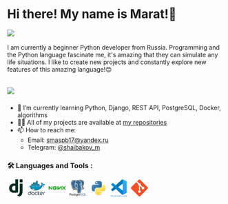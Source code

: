 # Hi there! My name is Marat!👋 
![](https://komarev.com/ghpvc/?username=smaspb17)

I am currently a beginner Python developer from Russia. Programming and the Python language fascinate me, it's amazing that they can simulate any life situations. I like to create new projects and constantly explore new features of this amazing language!😊

![](https://github-profile-summary-cards.vercel.app/api/cards/profile-details?username=smaspb17&theme=discord_old_blurple)
---
- 🌱 I’m currently learning Python, Django, REST API, PostgreSQL, Docker, algorithms
- 👨‍💻 All of my projects are available at [my repositories](https://github.com/smaspb17?tab=repositories)
- 📫 How to reach me:
  - Email: smaspb17@yandex.ru
  - Telegram: [@shaibakov_m](https://t.me/shaibakov_m)

### :hammer_and_wrench: Languages and Tools :
<div>
  <img src="https://github.com/devicons/devicon/blob/master/icons/django/django-plain.svg" title="Django" alt="Django" width="40" height="40"/>&nbsp;
  <img src="https://github.com/devicons/devicon/blob/master/icons/docker/docker-original-wordmark.svg" title="Docker" alt="Docker" width="40" height="40"/>&nbsp;
  <img src="https://github.com/devicons/devicon/blob/master/icons/nginx/nginx-original.svg" title="Nginx" alt="Nginx" width="40" height="40"/>&nbsp;
  <img src="https://github.com/devicons/devicon/blob/master/icons/postgresql/postgresql-original-wordmark.svg" title="Posgresql" alt="Posgresql" width="40" height="40"/>&nbsp;
  <img src="https://github.com/devicons/devicon/blob/master/icons/python/python-original.svg" title="Python" alt="Python" width="40" height="40"/>&nbsp;
  <img src="https://github.com/devicons/devicon/blob/master/icons/vscode/vscode-original-wordmark.svg" title="Vscode" alt="Vscode" width="40" height="40"/>&nbsp;
  <img src="https://github.com/devicons/devicon/blob/master/icons/git/git-original.svg" title="Git" alt="Git" width="40" height="40"/>&nbsp;
</div>
